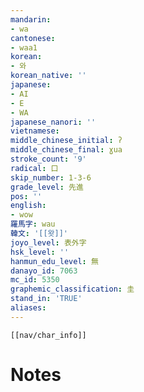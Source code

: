 ```yaml
---
mandarin:
- wa
cantonese:
- waa1
korean:
- 와
korean_native: ''
japanese:
- AI
- E
- WA
japanese_nanori: ''
vietnamese:
middle_chinese_initial: ʔ
middle_chinese_final: ɣua
stroke_count: '9'
radical: 口
skip_number: 1-3-6
grade_level: 先進
pos: ''
english:
- wow
羅馬字: wau
韓文: '[[왓]]'
joyo_level: 表外字
hsk_level: ''
hanmun_edu_level: 無
danayo_id: 7063
mc_id: 5350
graphemic_classification: 圭
stand_in: 'TRUE'
aliases:
---
```

```meta-bind-embed
[[nav/char_info]]
```

# Notes
